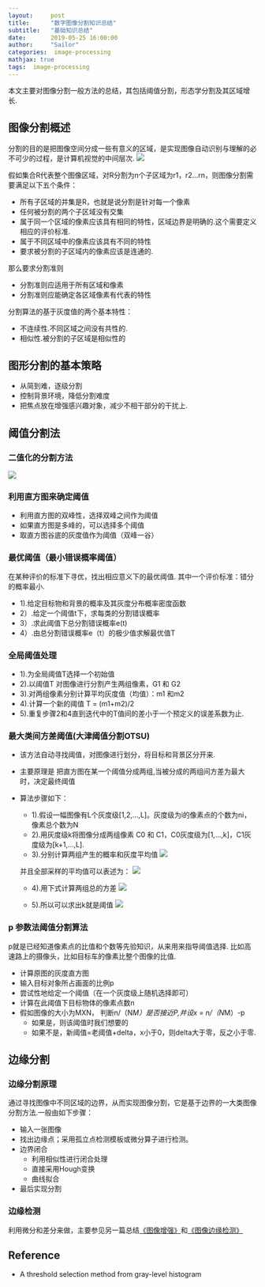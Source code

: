 ```yaml
---
layout:     post
title:      "数字图像分割知识总结"
subtitle:   "基础知识总结"
date:       2019-05-25 16:00:00
author:     "Sailor"
categories:  image-processing
mathjax: true
tags:  image-processing
---
```


本文主要对图像分割一般方法的总结，其包括阈值分割，形态学分割及其区域增长.

<!-- more -->

## 图像分割概述
分割的目的是把图像空间分成一些有意义的区域，是实现图像自动识别与理解的必不可少的过程，是计算机视觉的中间层次.
![](https://sailorlou.github.io/image/image_boundary/seg-overview.PNG)

假如集合R代表整个图像区域，对R分割为n个子区域为r1，r2...rn，则图像分割需要满足以下五个条件：
- 所有子区域的并集是R，也就是说分割是针对每一个像素
- 任何被分割的两个子区域没有交集
- 属于同一个区域的像素应该具有相同的特性，区域边界是明确的.这个需要定义相应的评价标准.
-  属于不同区域中的像素应该具有不同的特性
- 要求被分割的子区域内的像素应该是连通的.   

那么要求分割准则
- 分割准则应适用于所有区域和像素
- 分割准则应能确定各区域像素有代表的特性

分割算法的基于灰度值的两个基本特性：
- 不连续性.不同区域之间没有共性的.
- 相似性.被分割的子区域是相似性的

## 图形分割的基本策略
- 从简到难，逐级分割
- 控制背景环境，降低分割难度
- 把焦点放在增强感兴趣对象，减少不相干部分的干扰上.   

## 阈值分割法
### 二值化的分割方法
![](https://sailorlou.github.io/image/image_boundary/yuzhi.PNG)

### 利用直方图来确定阈值
- 利用直方图的双峰性，选择双峰之间作为阈值
- 如果直方图是多峰的，可以选择多个阈值
- 取直方图谷底的灰度值作为阈值（双峰一谷）

### 最优阈值（最小错误概率阈值）
在某种评价的标准下寻优，找出相应意义下的最优阈值.
其中一个评价标准：错分的概率最小.
- 1).给定目标物和背景的概率及其灰度分布概率密度函数
- 2）.给定一个阈值t下，求每类的分割错误概率
- 3）.求此阈值下总分割错误概率e(t)
- 4）.由总分割错误概率e（t）的极少值求解最优值T

### 全局阈值处理
- 1).为全局阈值T选择一个初始值
- 2).以阈值T 对图像进行分割产生两组像素，G1 和 G2
- 3).对两组像素分别计算平均灰度值（均值）：m1 和m2
- 4).计算一个新的阈值 T = (m1+m2)/2
- 5).重复步骤2和4直到迭代中的T值间的差小于一个预定义的误差系数为止.

### 最大类间方差阈值(大津阈值分割OTSU)
- 该方法自动寻找阈值，对图像进行划分，将目标和背景区分开来.
- 主要原理是 把直方图在某一个阈值分成两组,当被分成的两组间方差为最大时，决定最终阈值
- 算法步骤如下：
    - 1).假设一幅图像有L个灰度级[1,2,…,L]。灰度级为i的像素点的个数为ni，像素总个数为N
    - 2).用灰度级k将图像分成两组像素 C0 和 C1，C0灰度级为[1,…,k]，C1灰度级为[k+1,…,L].
    - 3).分别计算两组产生的概率和灰度平均值
    ![](https://sailorlou.github.io/image/image_boundary/otsu.PNG) 

    并且全部采样的平均值可以表述为：
    ![](https://sailorlou.github.io/image/image_boundary/otsu1.PNG) 

    - 4).用下式计算两组总的方差
    ![](https://sailorlou.github.io/image/image_boundary/otsu2.PNG) 

    - 5).所以可以求出k就是阈值
    ![](https://sailorlou.github.io/image/image_boundary/otsu3.PNG) 

### p 参数法阈值分割算法   
p就是已经知道像素点的比值和个数等先验知识，从来用来指导阈值选择.
比如高速路上的摄像头，比如目标车的像素比整个图像的比值.
- 计算原图的灰度直方图
- 输入目标对象所占画面的比例p
- 尝试性地给定一个阈值（在一个灰度级上随机选择即可）
- 计算在此阈值下目标物体的像素点数n
- 假如图像的大小为MXN， 判断n/（N*M）是否接近P,并设x = n/（N*M）-p
    - 如果是，则该阈值时我们想要的
    - 如果不是，新阈值=老阈值+delta，x小于0，则delta大于零，反之小于零.

## 边缘分割

### 边缘分割原理
通过寻找图像中不同区域的边界，从而实现图像分割，它是基于边界的一大类图像分割方法.一般由如下步骤：
- 输入一张图像
- 找出边缘点；采用孤立点检测模板或微分算子进行检测。
- 边界闭合
  - 利用相似性进行闭合处理
  - 直接采用Hough变换
  - 曲线拟合
- 最后实现分割

### 边缘检测
利用微分和差分来做，主要参见另一篇总结[《图像增强》](https://sailorlou.github.io/2019/05/25/image-enhancement/#%E5%9B%BE%E5%83%8F%E7%9A%84%E9%94%90%E5%8C%96)和[《图像边缘检测》](https://sailorlou.github.io/2019/05/20/image-pro-boundary-check/) 

## Reference
- A threshold selection method from gray-level histogram